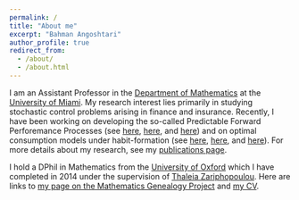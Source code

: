 ```yaml
---
permalink: /
title: "About me" 
excerpt: "Bahman Angoshtari"
author_profile: true
redirect_from: 
  - /about/
  - /about.html
---
```


I am an Assistant Professor in the [Department of Mathematics](http://www.math.miami.edu/) at the [University of Miami](http://www.miami.edu/). My research interest lies primarily in studying stochastic control problems arising in finance and insurance. Recently, I have been working on developing the so-called Predictable Forward Perforemance Processes (see [here](http://arxiv.org/abs/1611.04494), [here](https://arxiv.org/abs/2206.03608), and [here](https://arxiv.org/abs/2403.16228)) and on optimal consumption models under habit-formation (see [here](https://arxiv.org/abs/2012.02277), [here](https://arxiv.org/abs/2102.03414), and [here](https://arxiv.org/abs/2406.20063)). For more details about my research, see my [publications page](https://bahmanang.github.io/publications/).


I hold a DPhil in Mathematics from the [University of Oxford](https://www.maths.ox.ac.uk/) which I have completed in 2014 under the supervision of [Thaleia Zariphopoulou](https://web.ma.utexas.edu/users/zariphop/). Here are links to [my page on the Mathematics Genealogy Project](https://www.genealogy.math.ndsu.nodak.edu/id.php?id=184786) and [my CV](https://bahmanang.github.io/files/Angoshtari-CV.pdf).
